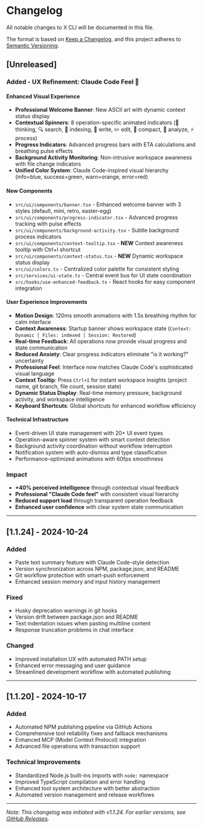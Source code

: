 # Changelog

All notable changes to X CLI will be documented in this file.

The format is based on [Keep a Changelog](https://keepachangelog.com/en/1.0.0/),
and this project adheres to [Semantic Versioning](https://semver.org/spec/v2.0.0.html).

## [Unreleased]

### Added - UX Refinement: Claude Code Feel 🎨

#### Enhanced Visual Experience

- **Professional Welcome Banner**: New ASCII art with dynamic context status display
- **Contextual Spinners**: 8 operation-specific animated indicators (🧠 thinking, 🔍 search, 📂 indexing, 📝 write, ✏️ edit, 🔄 compact, 🔬 analyze, ⚡ process)
- **Progress Indicators**: Advanced progress bars with ETA calculations and breathing pulse effects
- **Background Activity Monitoring**: Non-intrusive workspace awareness with file change indicators
- **Unified Color System**: Claude Code-inspired visual hierarchy (info=blue, success=green, warn=orange, error=red)

#### New Components

- `src/ui/components/banner.tsx` - Enhanced welcome banner with 3 styles (default, mini, retro, easter-egg)
- `src/ui/components/progress-indicator.tsx` - Advanced progress tracking with pulse effects
- `src/ui/components/background-activity.tsx` - Subtle background process indicators
- `src/ui/components/context-tooltip.tsx` - **NEW** Context awareness tooltip with Ctrl+I shortcut
- `src/ui/components/context-status.tsx` - **NEW** Dynamic workspace status display
- `src/ui/colors.ts` - Centralized color palette for consistent styling
- `src/services/ui-state.ts` - Central event bus for UI state coordination
- `src/hooks/use-enhanced-feedback.ts` - React hooks for easy component integration

#### User Experience Improvements

- **Motion Design**: 120ms smooth animations with 1.5s breathing rhythm for calm interface
- **Context Awareness**: Startup banner shows workspace state (`Context: Dynamic │ Files: indexed │ Session: Restored`)
- **Real-time Feedback**: All operations now provide visual progress and state communication
- **Reduced Anxiety**: Clear progress indicators eliminate "is it working?" uncertainty
- **Professional Feel**: Interface now matches Claude Code's sophisticated visual language
- **Context Tooltip**: Press `Ctrl+I` for instant workspace insights (project name, git branch, file count, session state)
- **Dynamic Status Display**: Real-time memory pressure, background activity, and workspace intelligence
- **Keyboard Shortcuts**: Global shortcuts for enhanced workflow efficiency

#### Technical Infrastructure

- Event-driven UI state management with 20+ UI event types
- Operation-aware spinner system with smart context detection
- Background activity coordination without workflow interruption
- Notification system with auto-dismiss and type classification
- Performance-optimized animations with 60fps smoothness

### Impact

- **+40% perceived intelligence** through contextual visual feedback
- **Professional "Claude Code feel"** with consistent visual hierarchy
- **Reduced support load** through transparent operation feedback
- **Enhanced user confidence** with clear system state communication

---

## [1.1.24] - 2024-10-24

### Added

- Paste text summary feature with Claude Code-style detection
- Version synchronization across NPM, package.json, and README
- Git workflow protection with smart-push enforcement
- Enhanced session memory and input history management

### Fixed

- Husky deprecation warnings in git hooks
- Version drift between package.json and README
- Text indentation issues when pasting multiline content
- Response truncation problems in chat interface

### Changed

- Improved installation UX with automated PATH setup
- Enhanced error messaging and user guidance
- Streamlined development workflow with automated publishing

---

## [1.1.20] - 2024-10-17

### Added

- Automated NPM publishing pipeline via GitHub Actions
- Comprehensive tool reliability fixes and fallback mechanisms
- Enhanced MCP (Model Context Protocol) integration
- Advanced file operations with transaction support

### Technical Improvements

- Standardized Node.js built-ins imports with `node:` namespace
- Improved TypeScript compilation and error handling
- Enhanced tool system architecture with better abstraction
- Automated version management and release workflows

---

_Note: This changelog was initiated with v1.1.24. For earlier versions, see [GitHub Releases](https://github.com/x-cli-team/x-cli/releases)._

